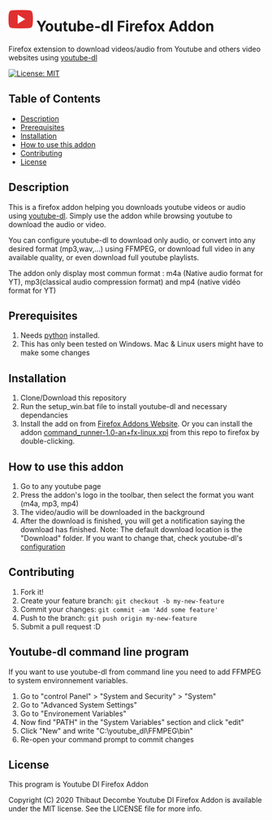 # ![youtube-dl-firefox-addon](./add-on/icons/YT_icon48.png) Youtube-dl Firefox Addon
 Firefox extension to download videos/audio from Youtube and others video websites using [youtube-dl](https://github.com/rg3/youtube-dl)

[![License: MIT](https://img.shields.io/badge/License-MIT-yellow.svg)](https://opensource.org/licenses/MIT)

## Table of Contents

 * [Description](#Description)
 * [Prerequisites](#prerequisites)
 * [Installation](#Installation)
 * [How to use this addon](#how-to-use-this-addon)
 * [Contributing](#Contributing)
 * [License](#license)

## Description

This is a firefox addon helping you downloads youtube videos or audio using [youtube-dl](https://github.com/rg3/youtube-dl).
Simply use the addon while browsing youtube to download the audio or video.

You can configure youtube-dl to download only audio, or convert into any desired format (mp3,wav,...) using FFMPEG, or download full video in any available quality, or even download full youtube playlists. 

The addon only display most commun format : m4a (Native audio format for YT), mp3(classical audio compression format) and mp4 (native vidéo format for YT)

## Prerequisites

1. Needs [python](https://www.python.org/downloads/windows/) installed. 
2. This has only been tested on Windows. Mac & Linux users might have to make some changes

## Installation

1. Clone/Download this repository
2. Run the setup_win.bat file to install youtube-dl and necessary dependancies 
3. Install the add on from [Firefox Addons Website](). Or you can install the addon [command_runner-1.0-an+fx-linux.xpi]() from this repo to firefox by double-clicking.

## How to use this addon

1. Go to any youtube page
2. Press the addon's logo in the toolbar, then select the format you want (m4a, mp3, mp4)
3. The video/audio will be downloaded in the background
4. After the download is finished, you will get a notification saying the download has finished. 
Note: The default download location is the "Download" folder. If you want to change that, check youtube-dl's [configuration](https://github.com/ytdl-org/youtube-dl#configuration)

## Contributing
 
1. Fork it!
2. Create your feature branch: `git checkout -b my-new-feature`
3. Commit your changes: `git commit -am 'Add some feature'`
4. Push to the branch: `git push origin my-new-feature`
5. Submit a pull request :D

## Youtube-dl command line program

If you want to use youtube-dl from command line you need to add FFMPEG to system environnement variables.

1. Go to "control Panel" > "System and Security" > "System"
2. Go to "Advanced System Settings"
3. Go to "Environement Variables"
4. Now find "PATH" in the "System Variables" section and click "edit"
5. Click "New" and write "C:\youtube_dl\FFMPEG\bin"
6. Re-open your command prompt to commit changes

## License

This program is Youtube Dl Firefox Addon

Copyright (C) 2020  Thibaut Decombe
Youtube Dl Firefox Addon is available under the MIT license. See the LICENSE file for more info.